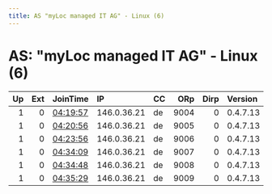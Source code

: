 ```yaml
---
title: AS "myLoc managed IT AG" - Linux (6)
---
```


# AS: "myLoc managed IT AG" - Linux (6)

|   Up |   Ext | JoinTime                                                                                              | IP          | CC   |   ORp |   Dirp | Version   | Contact        | Nickname   |   eFamMembers |
|-----:|------:|:------------------------------------------------------------------------------------------------------|:------------|:-----|------:|-------:|:----------|:---------------|:-----------|--------------:|
|    1 |     0 | [04:19:57](https://nusenu.github.io/OrNetStats/w/relay/D234FB04EC8CA6A7F5AC617140F9E0394C34A956.html) | 146.0.36.21 | de   |  9004 |      0 | 0.4.7.13  | gus@riseup.net | Loukanikos |            11 |
|    1 |     0 | [04:20:56](https://nusenu.github.io/OrNetStats/w/relay/F4BDEDA20CE687FAC9387DA80224F5463947D83B.html) | 146.0.36.21 | de   |  9005 |      0 | 0.4.7.13  | gus@riseup.net | Loukanikos |            11 |
|    1 |     0 | [04:23:56](https://nusenu.github.io/OrNetStats/w/relay/E9EE09B4AD43BB44EF6D328566F928F5818BC287.html) | 146.0.36.21 | de   |  9006 |      0 | 0.4.7.13  | gus@riseup.net | Loukanikos |            11 |
|    1 |     0 | [04:34:09](https://nusenu.github.io/OrNetStats/w/relay/0EDB953238918AAED075123174053E85A3D711D5.html) | 146.0.36.21 | de   |  9007 |      0 | 0.4.7.13  | gus@riseup.net | Loukanikos |            11 |
|    1 |     0 | [04:34:48](https://nusenu.github.io/OrNetStats/w/relay/B4DBA14670B5F90B3565DFE7F6E29173489995C5.html) | 146.0.36.21 | de   |  9008 |      0 | 0.4.7.13  | gus@riseup.net | Loukanikos |            11 |
|    1 |     0 | [04:35:29](https://nusenu.github.io/OrNetStats/w/relay/D17EF219FD037CE9338345E120F6A0DC519EBA1D.html) | 146.0.36.21 | de   |  9009 |      0 | 0.4.7.13  | gus@riseup.net | Loukanikos |            11 |
